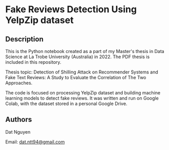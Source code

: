 # Fake Reviews Detection Using YelpZip dataset

## Description

This is the Python notebook created as a part of my Master's thesis in Data Science at La Trobe University (Australia) in 2022. The PDF thesis is included in this repository.

Thesis topic: Detection of Shilling Attack on Recommender Systems and Fake Text Reviews: A Study to Evaluate the Correlation of The Two Approaches.

The code is focused on processing YelpZip dataset and building machine learning models to detect fake reviews. It was written and run on Google Colab, with the dataset stored in a personal Google Drive. 

## Authors
Dat Nguyen

Email: dat.ntt94@gmail.com
